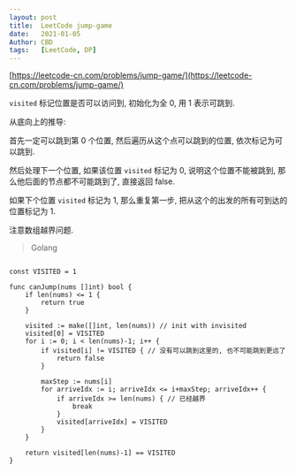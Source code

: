 ```yaml
---
layout: post
title:  LeetCode jump-game
date:   2021-01-05
Author: CBD
tags:   [LeetCode, DP]
---
```


[https://leetcode-cn.com/problems/jump-game/](https://leetcode-cn.com/problems/jump-game/)

`visited` 标记位置是否可以访问到, 初始化为全 0, 用 1 表示可跳到.

从底向上的推导:

首先一定可以跳到第 0 个位置, 然后遍历从这个点可以跳到的位置, 依次标记为可以跳到.

然后处理下一个位置, 如果该位置 `visited` 标记为 0, 说明这个位置不能被跳到, 那么他后面的节点都不可能跳到了, 直接返回 false.

如果下个位置 `visited` 标记为 1, 那么重复第一步, 把从这个的出发的所有可到达的位置标记为 1.

注意数组越界问题.

> Golang

```golang

const VISITED = 1

func canJump(nums []int) bool {
	if len(nums) <= 1 {
		return true
	}

	visited := make([]int, len(nums)) // init with invisited
	visited[0] = VISITED
	for i := 0; i < len(nums)-1; i++ {
		if visited[i] != VISITED { // 没有可以跳到这里的, 也不可能跳到更远了
			return false
		}

		maxStep := nums[i]
		for arriveIdx := i; arriveIdx <= i+maxStep; arriveIdx++ {
			if arriveIdx >= len(nums) { // 已经越界
				break
			}
			visited[arriveIdx] = VISITED
		}
	}

	return visited[len(nums)-1] == VISITED
}

```

